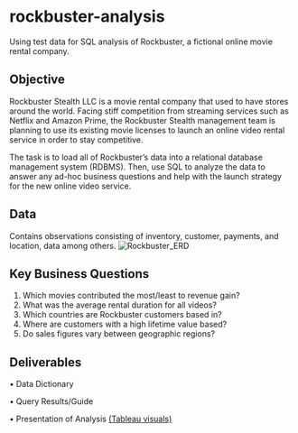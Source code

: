 # rockbuster-analysis
Using test data for SQL analysis of Rockbuster, a fictional online movie rental company.
## Objective
Rockbuster Stealth LLC is a movie rental company that used to have stores around the world. Facing stiff competition from streaming services such as Netflix and Amazon Prime, the Rockbuster Stealth management team is planning to use its existing movie licenses to launch an online video rental service in order to stay competitive.

The task is to load all of Rockbuster’s data into a relational database management system (RDBMS). Then, use SQL to analyze the data to answer any ad-hoc business questions and help with the launch strategy for the new online video service.

## Data

Contains observations consisting of inventory, customer, payments, and location, data among others.
![Rockbuster_ERD](https://github.com/benarrants/rockbuster-analysis/assets/154282961/3d37d19e-81a9-455f-94b9-4c8a27ecd164)


## Key Business Questions
1. Which movies contributed the most/least to revenue gain?
2. What was the average rental duration for all videos?
3. Which countries are Rockbuster customers based in?
4. Where are customers with a high lifetime value based?
5. Do sales figures vary between geographic regions?

## Deliverables
• Data Dictionary

• Query Results/Guide

• Presentation of Analysis [(Tableau visuals)](https://public.tableau.com/shared/W8QSDC4NR?:display_count=n&:origin=viz_share_link)
